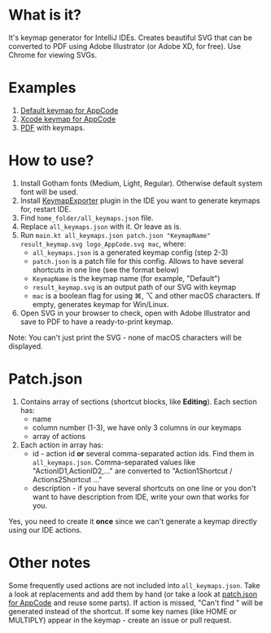 # What is it?

It's keymap generator for IntelliJ IDEs. Creates beautiful SVG that can be converted to PDF using Adobe Illustrator (or Adobe XD, for free). Use Chrome for viewing SVGs.

# Examples

1. [Default keymap for AppCode](export/default.svg)
2. [Xcode keymap for AppCode](export/default.svg)
3. [PDF](export/keymaps.pdf) with keymaps.

# How to use?

1. Install Gotham fonts (Medium, Light, Regular). Otherwise default system font will be used. 
2. Install [KeymapExporter](KeymapExporter.zip) plugin in the IDE you want to generate keymaps for, restart IDE.
3. Find ```home_folder/all_keymaps.json``` file. 
4. Replace ```all_keymaps.json``` with it. Or leave as is. 
5. Run ```main.kt all_keymaps.json patch.json "KeymapName" result_keymap.svg logo_AppCode.svg mac```, where:
    * ```all_keymaps.json``` is a generated keymap config (step 2-3)
    * ```patch.json``` is a patch file for this config. Allows to have    several shortcuts in one line (see the format below)
    * ```KeymapName``` is the keymap name (for example, "Default")
    * ```result_keymap.svg``` is an output path of our SVG with keymap
    * ```mac``` is a boolean flag for using ⌘, ⌥ and other macOS characters. If empty, generates keymap for Win/Linux. 
6. Open SVG in your browser to check, open with Adobe Illustrator and save to PDF to have a ready-to-print keymap. 

Note: You can't just print the SVG - none of macOS characters will be displayed. 

# Patch.json

1. Contains array of sections (shortcut blocks, like **Editing**). Each section has:
    * name
    * column number (1-3), we have only 3 columns in our keymaps
    * array of actions
2. Each action in array has:
    * id - action id **or** several comma-separated action ids. Find them in ```all_keymaps.json```. Comma-separated values like "ActionID1,ActionID2,..." are converted to "Action1Shortcut / Actions2Shortcut ..." 
    * description - if you have several shortcuts on one line or you don't want to have description from IDE, write your own that works for you.  
    
Yes, you need to create it **once** since we can't generate a keymap directly using our IDE actions. 

# Other notes

Some frequently used actions are not included into ```all_keymaps.json```. Take a look at replacements and add them by hand (or take a look at [patch.json for AppCode](patch.json) and reuse some parts). If action is missed, "Can't find <actionid>" will be generated instead of the shortcut. If some key names (like HOME or MULTIPLY) appear in the keymap - create an issue or pull request.
